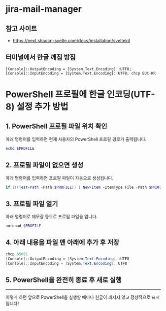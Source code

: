# jira-mail-manager

## 참고 사이트
- https://next.shadcn-svelte.com/docs/installation/sveltekit

## 터미널에서 한글 깨짐 방짐
```shell
[Console]::OutputEncoding = [System.Text.Encoding]::UTF8; [Console]::InputEncoding = [System.Text.Encoding]::UTF8; chcp EUC-KR
```

# PowerShell 프로필에 한글 인코딩(UTF-8) 설정 추가 방법

## 1. PowerShell 프로필 파일 위치 확인
아래 명령어를 입력하면 현재 사용자의 PowerShell 프로필 경로가 출력됩니다.

```powershell
echo $PROFILE
```

## 2. 프로필 파일이 없으면 생성
아래 명령어를 입력하면 프로필 파일이 자동으로 생성됩니다.

```powershell
if (!(Test-Path -Path $PROFILE)) { New-Item -ItemType File -Path $PROFILE -Force }
```

## 3. 프로필 파일 열기
아래 명령어로 메모장 등으로 프로필 파일을 엽니다.

```powershell
notepad $PROFILE
```

## 4. 아래 내용을 파일 맨 아래에 추가 후 저장

```powershell
chcp 65001
[Console]::OutputEncoding = [System.Text.Encoding]::UTF8
[Console]::InputEncoding = [System.Text.Encoding]::UTF8
```

## 5. PowerShell을 완전히 종료 후 새로 실행

---

이렇게 하면 앞으로 PowerShell을 실행할 때마다 한글이 깨지지 않고 정상적으로 표시됩니다! 